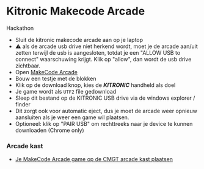 # Kitronic Makecode Arcade

Hackathon

- Sluit de kitronic makecode arcade aan op je laptop
- ⚠️ als de arcade usb drive niet herkend wordt, moet je de arcade aan/uit zetten terwijl de usb is aangesloten, totdat je een "ALLOW USB to connect" waarschuwing krijgt. Klik op "allow", dan wordt de usb drive zichtbaar.
- Open [MakeCode Arcade](https://arcade.makecode.com)
- Bouw een testje met de blokken
- Klik op de download knop, kies de ***KITRONIC*** handheld als doel
- Je game wordt als `UTF2` file gedownload
- Sleep dit bestand op de KITRONIC USB drive via de windows explorer / finder
- Dit zorgt ook voor automatic eject, dus je moet de arcade weer opnieuw aansluiten als je weer een game wil plaatsen.
- Optioneel: klik op "PAIR USB" om rechttreeks naar je device te kunnen downloaden (Chrome only)

### Arcade kast

- [Je MakeCode Arcade game op de CMGT arcade kast plaatsen](https://github.com/HR-CMGT/arcade-game?tab=readme-ov-file#makecode-arcade)
